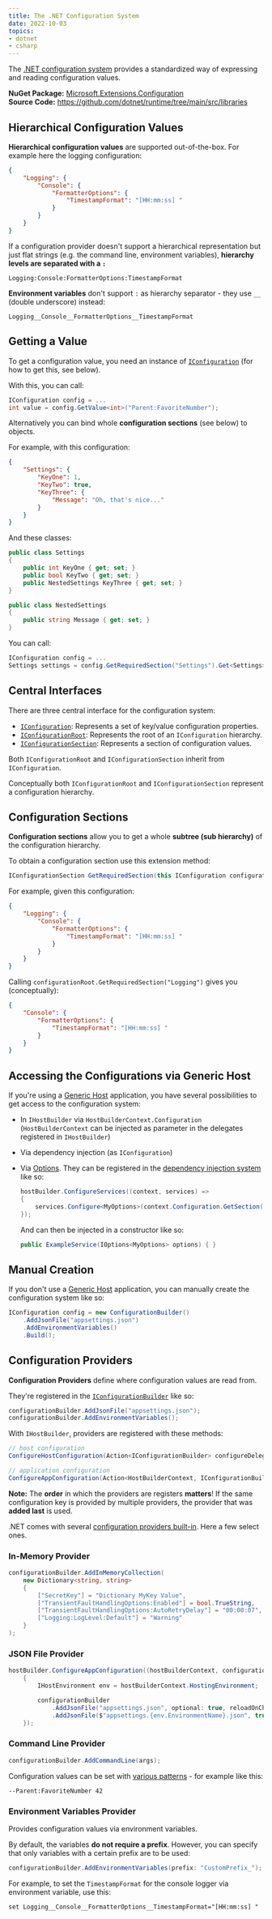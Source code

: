 ```yaml
---
title: The .NET Configuration System
date: 2022-10-03
topics:
- dotnet
- csharp
---
```


The [.NET configuration system](https://learn.microsoft.com/en-us/dotnet/core/extensions/configuration) provides a standardized way of expressing and reading configuration values.

**NuGet Package:** [Microsoft.Extensions.Configuration](https://www.nuget.org/packages/Microsoft.Extensions.Configuration/) \
**Source Code:** <https://github.com/dotnet/runtime/tree/main/src/libraries>

## Hierarchical Configuration Values

**Hierarchical configuration values** are supported out-of-the-box. For example here the logging configuration:

```json
{
    "Logging": {
        "Console": {
            "FormatterOptions": {
                "TimestampFormat": "[HH:mm:ss] "
            }
        }
    }
}
```

If a configuration provider doesn't support a hierarchical representation but just flat strings (e.g. the command line, environment variables), **hierarchy levels are separated with a `:`**

    Logging:Console:FormatterOptions:TimestampFormat

**Environment variables** don't support `:` as hierarchy separator - they use `__` (double underscore) instead:

    Logging__Console__FormatterOptions__TimestampFormat

## Getting a Value

To get a configuration value, you need an instance of [`IConfiguration`](https://learn.microsoft.com/en-us/dotnet/api/microsoft.extensions.configuration.iconfiguration?view=dotnet-plat-ext-6.0) (for how to get this, see below).

With this, you can call:

```c#
IConfiguration config = ...
int value = config.GetValue<int>("Parent:FavoriteNumber");
```

Alternatively you can bind whole **configuration sections** (see below) to objects.

For example, with this configuration:

```json
{
    "Settings": {
        "KeyOne": 1,
        "KeyTwo": true,
        "KeyThree": {
            "Message": "Oh, that's nice..."
        }
    }
}
```

And these classes:

```c#
public class Settings
{
    public int KeyOne { get; set; }
    public bool KeyTwo { get; set; }
    public NestedSettings KeyThree { get; set; }
}

public class NestedSettings
{
    public string Message { get; set; }
}
```

You can call:

```c#
IConfiguration config = ...
Settings settings = config.GetRequiredSection("Settings").Get<Settings>();
```

## Central Interfaces

There are three central interface for the configuration system:

* [`IConfiguration`](https://learn.microsoft.com/en-us/dotnet/api/microsoft.extensions.configuration.iconfiguration?view=dotnet-plat-ext-6.0): Represents a set of key/value configuration properties.
* [`IConfigurationRoot`](https://learn.microsoft.com/en-us/dotnet/api/microsoft.extensions.configuration.iconfigurationroot?view=dotnet-plat-ext-6.0): Represents the root of an `IConfiguration` hierarchy.
* [`IConfigurationSection`](https://learn.microsoft.com/en-us/dotnet/api/microsoft.extensions.configuration.iconfigurationsection?view=dotnet-plat-ext-6.0): Represents a section of configuration values.

Both `IConfigurationRoot` and `IConfigurationSection` inherit from `IConfiguration`.

Conceptually both `IConfigurationRoot` and `IConfigurationSection` represent a configuration hierarchy.

## Configuration Sections

**Configuration sections** allow you to get a whole **subtree (sub hierarchy)** of the configuration hierarchy.

To obtain a configuration section use this extension method:

```c#
IConfigurationSection GetRequiredSection(this IConfiguration configuration, string key)
```

For example, given this configuration:

```json
{
    "Logging": {
        "Console": {
            "FormatterOptions": {
                "TimestampFormat": "[HH:mm:ss] "
            }
        }
    }
}
```

Calling `configurationRoot.GetRequiredSection("Logging")` gives you (conceptually):

```json
{
    "Console": {
        "FormatterOptions": {
            "TimestampFormat": "[HH:mm:ss] "
        }
    }
}
```

## Accessing the Configurations via Generic Host

If you're using a [Generic Host](GenericHost.md) application, you have several possibilities to get access to the configuration system:

* In `IHostBuilder` via `HostBuilderContext.Configuration` (`HostBuilderContext` can be injected as parameter in the delegates registered in `IHostBuilder`)
* Via dependency injection (as `IConfiguration`)
* Via [Options](https://learn.microsoft.com/en-us/dotnet/core/extensions/options). They can be registered in the [dependency injection system](dependency-injection.md) like so:

  ```c#
  hostBuilder.ConfigureServices((context, services) =>
  {
      services.Configure<MyOptions>(context.Configuration.GetSection("MyOptions"));
  });
  ```

  And can then be injected in a constructor like so:

  ```c#
  public ExampleService(IOptions<MyOptions> options) { }
  ```

## Manual Creation

If you don't use a [Generic Host](GenericHost.md) application, you can manually create the configuration system like so:

```c#
IConfiguration config = new ConfigurationBuilder()
    .AddJsonFile("appsettings.json")
    .AddEnvironmentVariables()
    .Build();
```

## Configuration Providers

**Configuration Providers** define where configuration values are read from.

They're registered in the [`IConfigurationBuilder`](https://learn.microsoft.com/en-us/dotnet/api/microsoft.extensions.configuration.iconfigurationbuilder?view=dotnet-plat-ext-6.0) like so:

```c#
configurationBuilder.AddJsonFile("appsettings.json");
configurationBuilder.AddEnvironmentVariables();
```

With `IHostBuilder`, providers are registered with these methods:

```c#
// host configuration
ConfigureHostConfiguration(Action<IConfigurationBuilder> configureDelegate);

// application configuration
ConfigureAppConfiguration(Action<HostBuilderContext, IConfigurationBuilder> configureDelegate);
```

**Note:** The **order** in which the providers are registers **matters**! If the same configuration key is provided by multiple providers, the provider that was **added last** is used.

.NET comes with several [configuration providers built-in](https://learn.microsoft.com/en-us/dotnet/core/extensions/configuration-providers). Here a few select ones.

### In-Memory Provider

```c#
configurationBuilder.AddInMemoryCollection(
    new Dictionary<string, string>
    {
        ["SecretKey"] = "Dictionary MyKey Value",
        ["TransientFaultHandlingOptions:Enabled"] = bool.TrueString,
        ["TransientFaultHandlingOptions:AutoRetryDelay"] = "00:00:07",
        ["Logging:LogLevel:Default"] = "Warning"
    }
);
```

### JSON File Provider

```c#
hostBuilder.ConfigureAppConfiguration((hostBuilderContext, configurationBuilder) =>
    {
        IHostEnvironment env = hostBuilderContext.HostingEnvironment;

        configurationBuilder
            .AddJsonFile("appsettings.json", optional: true, reloadOnChange: true)
            .AddJsonFile($"appsettings.{env.EnvironmentName}.json", true, true);
    });
```

### Command Line Provider

```c#
configurationBuilder.AddCommandLine(args);
```

Configuration values can be set with [various patterns](https://learn.microsoft.com/en-us/dotnet/core/extensions/configuration-providers#command-line-configuration-provider) - for example like this:

```
--Parent:FavoriteNumber 42
```

### Environment Variables Provider

Provides configuration values via environment variables.

By default, the variables **do not require a prefix**. However, you can specify that only variables with a certain prefix are to be used:

```c#
configurationBuilder.AddEnvironmentVariables(prefix: "CustomPrefix_");
```

For example, to set the `TimestampFormat` for the console logger via environment variable, use this:

```
set Logging__Console__FormatterOptions__TimestampFormat="[HH:mm:ss] "
```
